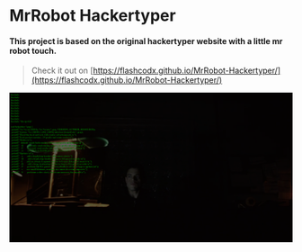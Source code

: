 # MrRobot Hackertyper

#### This project is based on the original hackertyper website with a little mr robot touch.


> Check it out on [https://flashcodx.github.io/MrRobot-Hackertyper/](https://flashcodx.github.io/MrRobot-Hackertyper/)



![preview](assets/preview.PNG)
